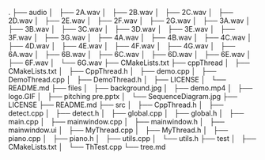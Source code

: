 .
├── audio
│   ├── 2A.wav
│   ├── 2B.wav
│   ├── 2C.wav
│   ├── 2D.wav
│   ├── 2E.wav
│   ├── 2F.wav
│   ├── 2G.wav
│   ├── 3A.wav
│   ├── 3B.wav
│   ├── 3C.wav
│   ├── 3D.wav
│   ├── 3E.wav
│   ├── 3F.wav
│   ├── 3G.wav
│   ├── 4A.wav
│   ├── 4B.wav
│   ├── 4C.wav
│   ├── 4D.wav
│   ├── 4E.wav
│   ├── 4F.wav
│   ├── 4G.wav
│   ├── 6A.wav
│   ├── 6B.wav
│   ├── 6C.wav
│   ├── 6D.wav
│   ├── 6E.wav
│   ├── 6F.wav
│   └── 6G.wav
├── CMakeLists.txt
├── cppThread
│   ├── CMakeLists.txt
│   ├── CppThread.h
│   ├── demo.cpp
│   ├── DemoThread.cpp
│   ├── DemoThread.h
│   ├── LICENSE
│   └── README.md
├── files
│   ├── background.jpg
│   ├── demo.mp4
│   ├── logo.GIF
│   ├── pitching pre.pptx
│   └── SequenceDiagram.jpg
├── LICENSE
├── README.md
├── src
│   ├── CppThread.h
│   ├── detect.cpp
│   ├── detect.h
│   ├── global.cpp
│   ├── global.h
│   ├── main.cpp
│   ├── mainwindow.cpp
│   ├── mainwindow.h
│   ├── mainwindow.ui
│   ├── MyThread.cpp
│   ├── MyThread.h
│   ├── piano.cpp
│   ├── piano.h
│   ├── utils.cpp
│   └── utils.h
├── test
│   ├── CMakeLists.txt
│   └── ThTest.cpp
└── tree.md

